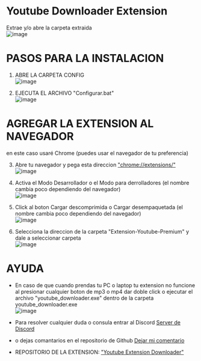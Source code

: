 # Youtube Downloader Extension

Extrae y/o abre la carpeta extraida<br>
![image](https://github.com/Benji379/Youtube-Downloader-Extension/assets/108637204/76988049-ee56-4a56-9066-b12871933461)

# PASOS PARA LA INSTALACION

1. ABRE LA CARPETA CONFIG<br>
![image](https://github.com/Benji379/Youtube-Downloader-Extension/assets/108637204/a0c836dd-1761-41bc-9891-d302b1e293bd)

2. EJECUTA EL ARCHIVO "Configurar.bat"<br>
![image](https://github.com/Benji379/Youtube-Downloader-Extension/assets/108637204/9a80e19a-04ac-44b6-8211-0350f511054b)

# AGREGAR LA EXTENSION AL NAVEGADOR
en este caso usaré Chrome (puedes usar el navegador de tu preferencia)

3. Abre tu navegador y pega esta direccion ["chrome://extensions/"](chrome://extensions/)
![image](https://github.com/Benji379/Youtube-Downloader-Extension/assets/108637204/b8865810-a331-4ba1-83cb-afbf211b3a25)

4. Activa el Modo Desarrollador o el Modo para derrolladores (el nombre cambia poco dependiendo del navegador)<br>
![image](https://github.com/Benji379/Youtube-Downloader-Extension/assets/108637204/52e448df-d749-46e6-94f6-3cfb268a5997)

5. Click al boton Cargar descomprimida o Cargar desempaquetada (el nombre cambia poco dependiendo del navegador)<br>
![image](https://github.com/Benji379/Youtube-Downloader-Extension/assets/108637204/ff58403f-f14f-4267-8715-9142b3842988)

6. Selecciona la direccion de la carpeta "Extension-Youtube-Premium"  y dale a seleccionar carpeta<br>
![image](https://github.com/Benji379/Youtube-Downloader-Extension/assets/108637204/b4b4b80c-413d-4004-a01c-1b6f1f812cf1)

# AYUDA
 - En caso de que cuando prendas tu PC o laptop tu extension no funcione al presionar cualquier boton de mp3 o mp4 dar doble click o ejecutar el archivo "youtube_downloader.exe" dentro de la carpeta youtube_downloader.exe<br>
![image](https://github.com/Benji379/Youtube-Downloader-Extension/assets/108637204/aa6ee301-77d5-460d-b58a-447723a94d6d)

 - Para resolver cualquier duda o consula entrar al Discord [Server de Discord](https://discord.gg/zYErqW9GmM)
 - o dejas comantarios en el repositorio de Github [Dejar mi comentario](https://github.com/Benji379/Youtube-Downloader-Extension/issues/new)
 - REPOSITORIO DE LA EXTENSION: ["Youtube Extension Downloader"](https://github.com/Benji379/Youtube-Downloader-Extension.git)
